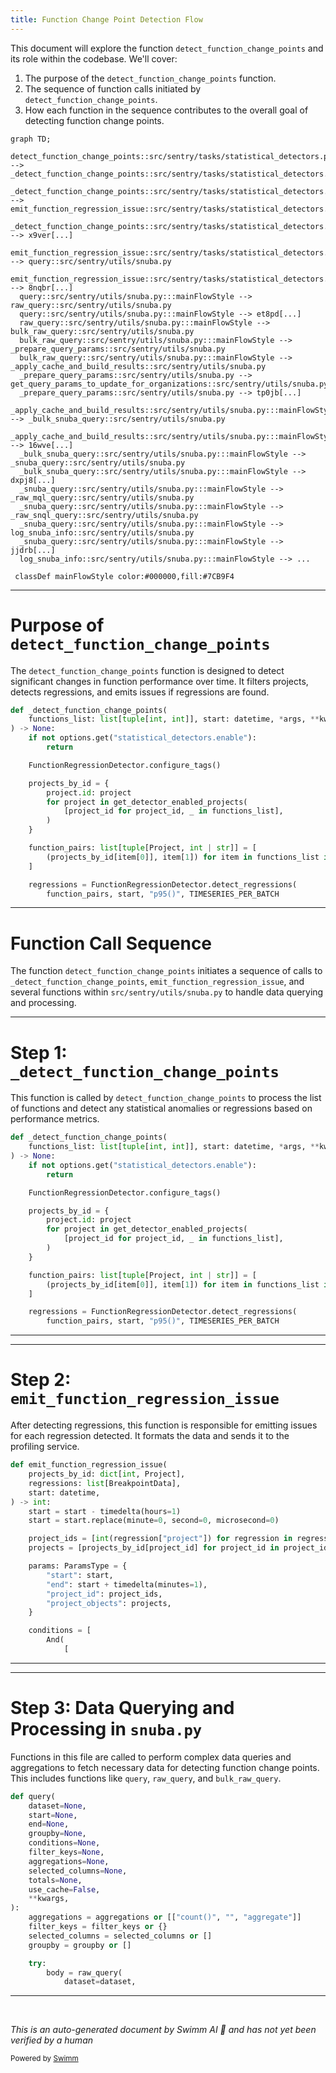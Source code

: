 ```yaml
---
title: Function Change Point Detection Flow
---
```

This document will explore the function `detect_function_change_points` and its role within the codebase. We'll cover:

1. The purpose of the `detect_function_change_points` function.
2. The sequence of function calls initiated by `detect_function_change_points`.
3. How each function in the sequence contributes to the overall goal of detecting function change points.

```mermaid
graph TD;
  detect_function_change_points::src/sentry/tasks/statistical_detectors.py:::mainFlowStyle --> _detect_function_change_points::src/sentry/tasks/statistical_detectors.py
  _detect_function_change_points::src/sentry/tasks/statistical_detectors.py:::mainFlowStyle --> emit_function_regression_issue::src/sentry/tasks/statistical_detectors.py
  _detect_function_change_points::src/sentry/tasks/statistical_detectors.py:::mainFlowStyle --> x9ver[...]
  emit_function_regression_issue::src/sentry/tasks/statistical_detectors.py:::mainFlowStyle --> query::src/sentry/utils/snuba.py
  emit_function_regression_issue::src/sentry/tasks/statistical_detectors.py:::mainFlowStyle --> 8nqbr[...]
  query::src/sentry/utils/snuba.py:::mainFlowStyle --> raw_query::src/sentry/utils/snuba.py
  query::src/sentry/utils/snuba.py:::mainFlowStyle --> et8pd[...]
  raw_query::src/sentry/utils/snuba.py:::mainFlowStyle --> bulk_raw_query::src/sentry/utils/snuba.py
  bulk_raw_query::src/sentry/utils/snuba.py:::mainFlowStyle --> _prepare_query_params::src/sentry/utils/snuba.py
  bulk_raw_query::src/sentry/utils/snuba.py:::mainFlowStyle --> _apply_cache_and_build_results::src/sentry/utils/snuba.py
  _prepare_query_params::src/sentry/utils/snuba.py --> get_query_params_to_update_for_organizations::src/sentry/utils/snuba.py
  _prepare_query_params::src/sentry/utils/snuba.py --> tp0jb[...]
  _apply_cache_and_build_results::src/sentry/utils/snuba.py:::mainFlowStyle --> _bulk_snuba_query::src/sentry/utils/snuba.py
  _apply_cache_and_build_results::src/sentry/utils/snuba.py:::mainFlowStyle --> 16wve[...]
  _bulk_snuba_query::src/sentry/utils/snuba.py:::mainFlowStyle --> _snuba_query::src/sentry/utils/snuba.py
  _bulk_snuba_query::src/sentry/utils/snuba.py:::mainFlowStyle --> dxpj8[...]
  _snuba_query::src/sentry/utils/snuba.py:::mainFlowStyle --> _raw_mql_query::src/sentry/utils/snuba.py
  _snuba_query::src/sentry/utils/snuba.py:::mainFlowStyle --> _raw_snql_query::src/sentry/utils/snuba.py
  _snuba_query::src/sentry/utils/snuba.py:::mainFlowStyle --> log_snuba_info::src/sentry/utils/snuba.py
  _snuba_query::src/sentry/utils/snuba.py:::mainFlowStyle --> jjdrb[...]
  log_snuba_info::src/sentry/utils/snuba.py:::mainFlowStyle --> ...

 classDef mainFlowStyle color:#000000,fill:#7CB9F4
```

<SwmSnippet path="/src/sentry/tasks/statistical_detectors.py" line="449">

---

# Purpose of `detect_function_change_points`

The `detect_function_change_points` function is designed to detect significant changes in function performance over time. It filters projects, detects regressions, and emits issues if regressions are found.

```python
def _detect_function_change_points(
    functions_list: list[tuple[int, int]], start: datetime, *args, **kwargs
) -> None:
    if not options.get("statistical_detectors.enable"):
        return

    FunctionRegressionDetector.configure_tags()

    projects_by_id = {
        project.id: project
        for project in get_detector_enabled_projects(
            [project_id for project_id, _ in functions_list],
        )
    }

    function_pairs: list[tuple[Project, int | str]] = [
        (projects_by_id[item[0]], item[1]) for item in functions_list if item[0] in projects_by_id
    ]

    regressions = FunctionRegressionDetector.detect_regressions(
        function_pairs, start, "p95()", TIMESERIES_PER_BATCH
```

---

</SwmSnippet>

# Function Call Sequence

The function `detect_function_change_points` initiates a sequence of calls to `_detect_function_change_points`, `emit_function_regression_issue`, and several functions within `src/sentry/utils/snuba.py` to handle data querying and processing.

<SwmSnippet path="/src/sentry/tasks/statistical_detectors.py" line="449">

---

# Step 1: `_detect_function_change_points`

This function is called by `detect_function_change_points` to process the list of functions and detect any statistical anomalies or regressions based on performance metrics.

```python
def _detect_function_change_points(
    functions_list: list[tuple[int, int]], start: datetime, *args, **kwargs
) -> None:
    if not options.get("statistical_detectors.enable"):
        return

    FunctionRegressionDetector.configure_tags()

    projects_by_id = {
        project.id: project
        for project in get_detector_enabled_projects(
            [project_id for project_id, _ in functions_list],
        )
    }

    function_pairs: list[tuple[Project, int | str]] = [
        (projects_by_id[item[0]], item[1]) for item in functions_list if item[0] in projects_by_id
    ]

    regressions = FunctionRegressionDetector.detect_regressions(
        function_pairs, start, "p95()", TIMESERIES_PER_BATCH
```

---

</SwmSnippet>

<SwmSnippet path="/src/sentry/tasks/statistical_detectors.py" line="495">

---

# Step 2: `emit_function_regression_issue`

After detecting regressions, this function is responsible for emitting issues for each regression detected. It formats the data and sends it to the profiling service.

```python
def emit_function_regression_issue(
    projects_by_id: dict[int, Project],
    regressions: list[BreakpointData],
    start: datetime,
) -> int:
    start = start - timedelta(hours=1)
    start = start.replace(minute=0, second=0, microsecond=0)

    project_ids = [int(regression["project"]) for regression in regressions]
    projects = [projects_by_id[project_id] for project_id in project_ids]

    params: ParamsType = {
        "start": start,
        "end": start + timedelta(minutes=1),
        "project_id": project_ids,
        "project_objects": projects,
    }

    conditions = [
        And(
            [
```

---

</SwmSnippet>

<SwmSnippet path="/src/sentry/utils/snuba.py" line="1129">

---

# Step 3: Data Querying and Processing in `snuba.py`

Functions in this file are called to perform complex data queries and aggregations to fetch necessary data for detecting function change points. This includes functions like `query`, `raw_query`, and `bulk_raw_query`.

```python
def query(
    dataset=None,
    start=None,
    end=None,
    groupby=None,
    conditions=None,
    filter_keys=None,
    aggregations=None,
    selected_columns=None,
    totals=None,
    use_cache=False,
    **kwargs,
):
    aggregations = aggregations or [["count()", "", "aggregate"]]
    filter_keys = filter_keys or {}
    selected_columns = selected_columns or []
    groupby = groupby or []

    try:
        body = raw_query(
            dataset=dataset,
```

---

</SwmSnippet>

&nbsp;

*This is an auto-generated document by Swimm AI 🌊 and has not yet been verified by a human*

<SwmMeta version="3.0.0" repo-id="Z2l0aHViJTNBJTNBc2VudHJ5JTNBJTNBZ2V0c2VudHJ5" repo-name="sentry"><sup>Powered by [Swimm](/)</sup></SwmMeta>
